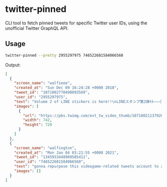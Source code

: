 # twitter-pinned

CLI tool to fetch pinned tweets for specific Twitter user IDs, using the
unofficial Twitter GraphQL API.

## Usage

```sh
twitter-pinned --pretty 2955297975 746522681584066560
```

Output:

```json
[
  {
    "screen_name": "walfieee",
    "created_at": "Sun Dec 09 16:24:28 +0000 2018",
    "tweet_id": "1071802770490093569",
    "user_id": "2955297975",
    "text": "Volume 2 of LINE stickers is here!!\nLINEスタンプ第2弾ｷﾀ―――(ﾟ∀ﾟ)―――― !!\n\nhttps://t.co/mSeSEUh1Or https://t.co/o77tYzGyPl",
    "images": [
      {
        "url": "https://pbs.twimg.com/ext_tw_video_thumb/1071802113792065536/pu/img/s-I1vi0je3RMrYmk.jpg",
        "width": 742,
        "height": 720
      }
    ]
  },
  {
    "screen_name": "walfington",
    "created_at": "Mon Jan 04 03:21:55 +0000 2021",
    "tweet_id": "1345933448989585411",
    "user_id": "746522681584066560",
    "text": "gonna repurpose this videogame-related tweets account to a general purpose \"tweets that I think are too mundane for me to post on main because I have way too many followers\" account",
    "images": []
  }
]
```

